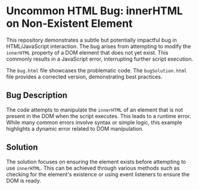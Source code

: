 # Uncommon HTML Bug: innerHTML on Non-Existent Element

This repository demonstrates a subtle but potentially impactful bug in HTML/JavaScript interaction.  The bug arises from attempting to modify the `innerHTML` property of a DOM element that does not yet exist. This commonly results in a JavaScript error, interrupting further script execution.

The `bug.html` file showcases the problematic code. The `bugSolution.html` file provides a corrected version, demonstrating best practices.

## Bug Description
The code attempts to manipulate the `innerHTML` of an element that is not present in the DOM when the script executes.  This leads to a runtime error.  While many common errors involve syntax or simple logic, this example highlights a dynamic error related to DOM manipulation.

## Solution
The solution focuses on ensuring the element exists before attempting to use `innerHTML`.  This can be achieved through various methods such as checking for the element's existence or using event listeners to ensure the DOM is ready.
